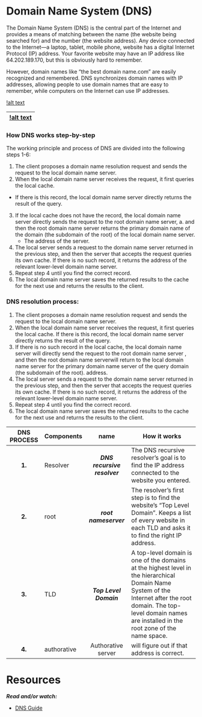 Domain Name System (DNS)
========================
<p>
The Domain Name System (DNS) is the central part of the Internet and provides a means of matching between the name (the website being searched for) and the number (the website address). Any device connected to the Internet—a laptop, tablet, mobile phone, website has a digital Internet Protocol (IP) address. Your favorite website may have an IP address like 64.202.189.170, but this is obviously hard to remember.

However, domain names like “the best domain name.com” are easily recognized and remembered. DNS synchronizes domain names with IP addresses, allowing people to use domain names that are easy to remember, while computers on the Internet can use IP addresses.
</p>

[!alt text](https://app.mural.co/t/0simplewebstack8962/m/0simplewebstack8962/1638505501579/4389acd3f66ff470b2c8f30b113a87b0cc8f7ced?sender=u02fbfd2dc87097a4c44b1379)

|[!alt text](file:///home/alex/My%20work/Projects/0x09-%20Web_infrastructure/Server/0.%20Simple%20web%20stack.png)|
|---|


### How DNS works step-by-step

The working principle and process of DNS are divided into the following steps 1-6:

1. The client proposes a domain name resolution request and sends the request to the local domain name server.
2.  When the local domain name server receives the request, it first queries the local cache.
  * If there is this record, the local domain name server directly returns the result of the query.
3. If the local cache does not have the record, the local domain name server directly sends the request to the root domain name server,
  a. and then the root domain name server returns the primary domain name of the domain (the subdomain of the root) of the local domain name server.
    * The address of the server.
4. The local server sends a request to the domain name server returned in the previous step, and then the server that accepts the request queries its own cache. If there is no such record, it returns the address of the relevant lower-level domain name server.
5. Repeat step 4 until you find the correct record.
6. The local domain name server saves the returned results to the cache for the next use and returns the results to the client.

### DNS resolution process:
1. The client proposes a domain name resolution request and sends the request to the local domain name server.
2. When the local domain name server receives the request, it first queries the local cache. If there is this record, the local domain name server directly returns the result of the query.
3. If there is no such record in the local cache, the local domain name server will directly send the request to the root domain name server , and then the root domain name serverwill return to the local domain name server for the primary domain name server of the query domain (the subdomain of the root). address.
4. The local server sends a request to the domain name server returned in the previous step, and then the server that accepts the request queries its own cache. If there is no such record, it returns the address of the relevant lower-level domain name server.
5. Repeat step 4 until you find the correct record.
6. The local domain name server saves the returned results to the cache for the next use and returns the results to the client.



DNS PROCESS| Components | name | How it works|
|:--:|:---|:---:|------|
|**1.**| Resolver | ***DNS recursive resolver*** | The DNS recursive resolver’s goal is to find the IP address connected to the website you entered. |
|**2.**| root | ***root nameserver*** | The resolver’s first step is to find the website’s “Top Level Domain”. Keeps a list of every website in each TLD and asks it to find the right IP address. |
|**3.**| TLD | ***Top Level Domain*** | A top-level domain is one of the domains at the highest level in the hierarchical Domain Name System of the Internet after the root domain. The top-level domain names are installed in the root zone of the name space. |
|**4.**| authorative | Authorative server | will figure out if that address is correct. |

Resources
=======

***Read and/or watch:***

* [DNS Guide](https://theencarta.com/how-dns-works-step-by-step/#How_dns_works_step_by_step)
